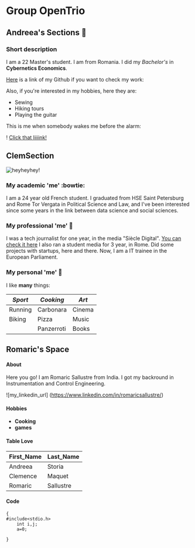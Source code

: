 # Group OpenTrio

## Andreea's Sections 💫

### Short description

I am a 22 Master's student. I am from Romania. I did my *Bachelor's* in **Cybernetics Economics**.

[Here](https://github.com/andreeastroia) is a link of my Github if you want to check my work:

Also, if you're interested in my hobbies, here they are:

+ Sewing
+ Hiking tours
+ Playing the guitar

This is me when somebody wakes me before the alarm:

! [Click that liiiink!](https://giphy.com/clips/bestfriends-best-friends-adopt-animal-adoption-BiijXlzqQtHZox1hB6)


## ClemSection

![heyheyhey!](https://media.giphy.com/media/vFKqnCdLPNOKc/giphy.gif)

### My academic 'me' :bowtie: 

I am a 24 year old French student. I graduated from HSE Saint Petersburg and Rome Tor Vergata in Political Science and Law, and I've been interested since some years in the link between data science and social sciences. 

### My professional 'me' :construction_worker: 

I was a tech journalist for one year, in the media "Siècle Digital". [You can check it here](https://siecledigital.fr/author/clemencemaquet/) I also ran a student media for 3 year, in Rome. Did some projects with startups, here and there. Now, I am a IT trainee in the European Parliament. 

### My personal 'me' :nail_care: 

I like **many** things: 

| *Sport*| *Cooking*  | *Art*   |
|--------|------------|---------|
| Running|  Carbonara |  Cinema |
| Biking |  Pizza     |  Music  |
|        |  Panzerroti|   Books | 


## Romaric's Space
#### About 
Here you go! I am Romaric Sallustre from India. I got my backround in Instrumentation and Control Engineering.

![my_linkedin_url] (https://www.linkedin.com/in/romaricsallustre/)

#### Hobbies 
- **Cooking**
- **games**

#### Table Love
| First_Name| Last_Name      |
| ----------| ---------------|
| Andreea   |Storia          |
| Clemence  | Maquet         |
| Romaric   | Sallustre      |

#### Code 

```
{ 
#include<stdio.h>
    int i,j;
    a=0;

}
```

#### 


